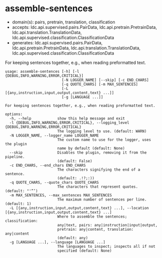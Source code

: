 # assemble-sentences

* domain(s): pairs, pretrain, translation, classification
* accepts: ldc.api.supervised.pairs.PairData, ldc.api.pretrain.PretrainData, ldc.api.translation.TranslationData, ldc.api.supervised.classification.ClassificationData
* generates: ldc.api.supervised.pairs.PairData, ldc.api.pretrain.PretrainData, ldc.api.translation.TranslationData, ldc.api.supervised.classification.ClassificationData

For keeping sentences together, e.g., when reading preformatted text.

```
usage: assemble-sentences [-h] [-l {DEBUG,INFO,WARNING,ERROR,CRITICAL}]
                          [-N LOGGER_NAME] [--skip] [-c END_CHARS]
                          [-q QUOTE_CHARS] [-m MAX_SENTENCES]
                          [-L [{any,instruction,input,output,content,text} ...]]
                          [-g [LANGUAGE ...]]

For keeping sentences together, e.g., when reading preformatted text.

options:
  -h, --help            show this help message and exit
  -l {DEBUG,INFO,WARNING,ERROR,CRITICAL}, --logging_level {DEBUG,INFO,WARNING,ERROR,CRITICAL}
                        The logging level to use. (default: WARN)
  -N LOGGER_NAME, --logger_name LOGGER_NAME
                        The custom name to use for the logger, uses the plugin
                        name by default (default: None)
  --skip                Disables the plugin, removing it from the pipeline.
                        (default: False)
  -c END_CHARS, --end_chars END_CHARS
                        The characters signifying the end of a sentence.
                        (default: .!?;:))
  -q QUOTE_CHARS, --quote_chars QUOTE_CHARS
                        The characters that represent quotes. (default: "'”’)
  -m MAX_SENTENCES, --max_sentences MAX_SENTENCES
                        The maximum number of sentences per line. (default: 1)
  -L [{any,instruction,input,output,content,text} ...], --location [{any,instruction,input,output,content,text} ...]
                        Where to assemble the sentences; classification:
                        any|text, pairs: any|instruction|input|output,
                        pretrain: any|content, translation: any|content
                        (default: any)
  -g [LANGUAGE ...], --language [LANGUAGE ...]
                        The languages to inspect; inspects all if not
                        specified (default: None)
```

